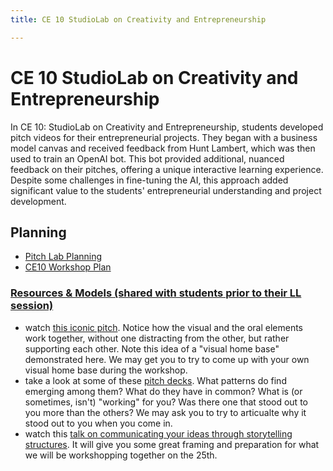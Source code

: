 ```yaml
---
title: CE 10 StudioLab on Creativity and Entrepreneurship

---
```


# CE 10 StudioLab on Creativity and Entrepreneurship

In CE 10: StudioLab on Creativity and Entrepreneurship, students developed pitch videos for their entrepreneurial projects. They began with a business model canvas and received feedback from Hunt Lambert, which was then used to train an OpenAI bot. This bot provided additional, nuanced feedback on their pitches, offering a unique interactive learning experience. Despite some challenges in fine-tuning the AI, this approach added significant value to the students' entrepreneurial understanding and project development.

## Planning

* [Pitch Lab Planning](https://hackmd.io/mpPsyRSuSC-p8X2qEr8fug?view)
* [CE10 Workshop Plan](https://hackmd.io/vVnU1tj9RrOkAAg-SKdBzA?view)

### [Resources & Models (shared with students prior to their LL session)](https://hackmd.io/0Ld4a6gMQbyOkLN1n6lCJw?view)
* watch [this iconic pitch](https://www.youtube.com/watch?v=Ndnmtz8-S5I). Notice how the visual and the oral elements work together, without one distracting from the other, but rather supporting each other. Note this idea of a "visual home base" demonstrated here. We may get you to try to come up with your own visual home base during the workshop.
* take a look at some of these [pitch decks](https://pitch.com/blog/15-great-pitch-decks-from-successful-startups). What patterns do find emerging among them? What do they have in common? What is (or sometimes, isn't) "working" for you? Was there one that stood out to you more than the others? We may ask you to try to articualte why it stood out to you when you come in.
* watch this [talk on communicating your ideas through storytelling structures](https://www.youtube.com/watch?v=1nYFpuc2Umk). It will give you some great framing and preparation for what we will be workshopping together on the 25th.